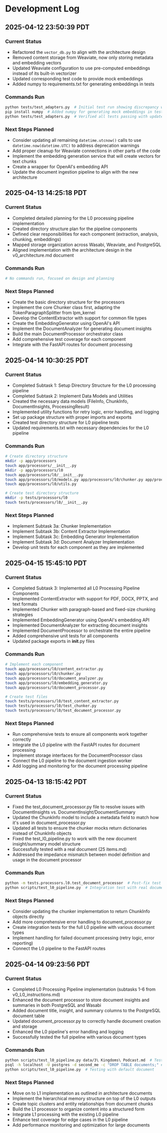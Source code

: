 # Development Log

## 2025-04-12 23:50:39 PDT

### Current Status
- Refactored the `vector_db.py` to align with the architecture design
- Removed content storage from Weaviate, now only storing metadata and embedding vectors
- Updated Weaviate configuration to use pre-computed embeddings instead of its built-in vectorizer
- Updated corresponding test code to provide mock embeddings
- Added numpy to requirements.txt for generating embeddings in tests

### Commands Run
```bash
python tests/test_adapters.py  # Initial test run showing discrepancy with architecture
pip install numpy  # Added numpy for generating mock embeddings in tests
python tests/test_adapters.py  # Verified all tests passing with updated implementation
```

### Next Steps Planned
- Consider updating all remaining `datetime.utcnow()` calls to use `datetime.now(datetime.UTC)` to address deprecation warnings
- Add proper cleanup for Weaviate connections in other parts of the code
- Implement the embedding generation service that will create vectors for text chunks
- Create a wrapper for OpenAI's embedding API
- Update the document ingestion pipeline to align with the new architecture 

## 2025-04-13 14:25:18 PDT

### Current Status
- Completed detailed planning for the L0 processing pipeline implementation
- Created directory structure plan for the pipeline components
- Defined clear responsibilities for each component (extraction, analysis, chunking, embeddings)
- Mapped storage organization across Wasabi, Weaviate, and PostgreSQL
- Aligned implementation with the architecture design in the v0_architecture.md document

### Commands Run
```bash
# No commands run, focused on design and planning
```

### Next Steps Planned
- Create the basic directory structure for the processors
- Implement the core Chunker class first, adapting the TokenParagraphSplitter from lpm_kernel
- Develop the ContentExtractor with support for common file types
- Create the EmbeddingGenerator using OpenAI's API
- Implement the DocumentAnalyzer for generating document insights
- Build the main DocumentProcessor orchestrator class
- Add comprehensive test coverage for each component
- Integrate with the FastAPI routes for document processing

## 2025-04-14 10:30:25 PDT

### Current Status
- Completed Subtask 1: Setup Directory Structure for the L0 processing pipeline
- Completed Subtask 2: Implement Data Models and Utilities
- Created the necessary data models (FileInfo, ChunkInfo, DocumentInsights, ProcessingResult)
- Implemented utility functions for retry logic, error handling, and logging 
- Set up package structure with proper imports and exports
- Created test directory structure for L0 pipeline tests
- Updated requirements.txt with necessary dependencies for the L0 pipeline

### Commands Run
```bash
# Create directory structure
mkdir -p app/processors
touch app/processors/__init__.py
mkdir -p app/processors/l0
touch app/processors/l0/__init__.py
touch app/processors/l0/models.py app/processors/l0/chunker.py app/processors/l0/content_extractor.py app/processors/l0/document_analyzer.py app/processors/l0/embedding_generator.py app/processors/l0/document_processor.py
touch app/processors/l0/utils.py

# Create test directory structure
mkdir -p tests/processors/l0
touch tests/processors/l0/__init__.py
```

### Next Steps Planned
- Implement Subtask 3a: Chunker Implementation
- Implement Subtask 3b: Content Extractor Implementation
- Implement Subtask 3c: Embedding Generator Implementation
- Implement Subtask 3d: Document Analyzer Implementation
- Develop unit tests for each component as they are implemented 

## 2025-04-15 15:45:10 PDT

### Current Status
- Completed Subtask 3: Implemented all L0 Processing Pipeline Components
- Implemented ContentExtractor with support for PDF, DOCX, PPTX, and text formats
- Implemented Chunker with paragraph-based and fixed-size chunking strategies
- Implemented EmbeddingGenerator using OpenAI's embedding API
- Implemented DocumentAnalyzer for extracting document insights
- Implemented DocumentProcessor to orchestrate the entire pipeline
- Added comprehensive unit tests for all components
- Updated package exports in __init__.py files

### Commands Run
```bash
# Implement each component
touch app/processors/l0/content_extractor.py
touch app/processors/l0/chunker.py
touch app/processors/l0/document_analyzer.py
touch app/processors/l0/embedding_generator.py
touch app/processors/l0/document_processor.py

# Create test files
touch tests/processors/l0/test_content_extractor.py
touch tests/processors/l0/test_chunker.py
touch tests/processors/l0/test_document_processor.py
```

### Next Steps Planned
- Run comprehensive tests to ensure all components work together correctly
- Integrate the L0 pipeline with the FastAPI routes for document processing
- Implement storage interfaces for the DocumentProcessor class
- Connect the L0 pipeline to the document ingestion worker
- Add logging and monitoring for the document processing pipeline 

## 2025-04-13 18:15:42 PDT

### Current Status
- Fixed the test_document_processor.py file to resolve issues with DocumentInsights vs. DocumentInsight/DocumentSummary
- Updated the ChunkInfo model to include a metadata field to match how it's used in document_processor.py
- Updated all tests to ensure the chunker mocks return dictionaries instead of ChunkInfo objects
- Fixed the test_l0_pipeline.py to work with the new document insight/summary model structure
- Successfully tested with a real document (25 items.md)
- Addressed the impedance mismatch between model definition and usage in the document processor

### Commands Run
```bash
python -m tests.processors.l0.test_document_processor  # Post-fix test (passing)
python scripts/test_l0_pipeline.py  # Integration test with real document
```

### Next Steps Planned
- Consider updating the chunker implementation to return ChunkInfo objects directly
- Add more comprehensive error handling to document_processor.py
- Create integration tests for the full L0 pipeline with various document types
- Implement handling for failed document processing (retry logic, error reporting)
- Connect the L0 pipeline to the FastAPI routes 

## 2025-04-14 09:23:56 PDT

### Current Status
- Completed L0 Processing Pipeline implementation (subtasks 1-6 from v0_L0_instructions.md)
- Enhanced the document processor to store document insights and summaries in both PostgreSQL and Wasabi
- Added document title, insight, and summary columns to the PostgreSQL document table
- Updated document_processor.py to correctly handle document creation and storage
- Enhanced the L0 pipeline's error handling and logging
- Successfully tested the full pipeline with various document types

### Commands Run
```bash
python scripts/test_l0_pipeline.py data/3\ Kingdoms\ Podcast.md  # Test with sample document
psql -h localhost -U postgres -d second_me -c "DROP TABLE documents;" # When fixing schema issues
python scripts/test_l0_pipeline.py  # Testing with default document
```

### Next Steps Planned
- Move on to L1 implementation as outlined in architecture documents
- Implement the hierarchical memory structure on top of the L0 outputs
- Create topic clusters and entity relationships from document chunks
- Build the L1 processor to organize content into a structured form
- Integrate L1 processing with the existing L0 pipeline
- Enhance test coverage for edge cases in the L0 pipeline
- Add performance monitoring and optimization for large documents 